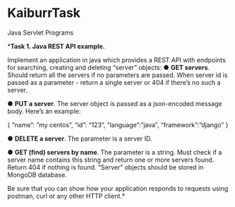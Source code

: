 # KaiburrTask
Java Servlet Programs

*__Task 1. Java REST API example.__
>
Implement an application in java which provides a REST API with endpoints for searching,
creating and deleting “server” objects:
● __GET servers__. Should return all the servers if no parameters are passed. When server id
is passed as a parameter - return a single server or 404 if there’s no such a server.

● __PUT a server__. The server object is passed as a json-encoded message body. Here’s an
example:

{
“name”: ”my centos”,
“id”: “123”,
“language”:”java”,
“framework”:”django”
}

● __DELETE a server__. The parameter is a server ID.

● __GET (find) servers by name__. The parameter is a string. Must check if a server name
contains this string and return one or more servers found. Return 404 if nothing is found.
“Server” objects should be stored in MongoDB database.

Be sure that you can show how your application responds to requests using postman, curl or
any other HTTP client.*
